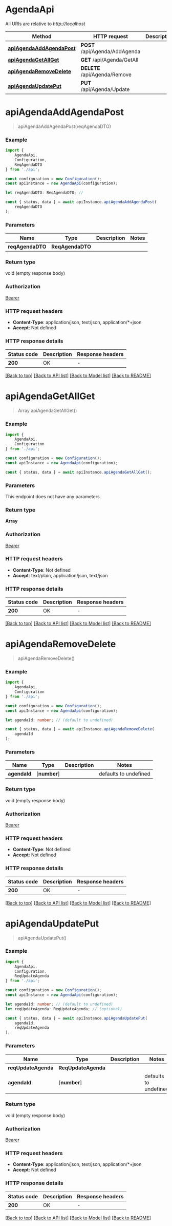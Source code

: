 # AgendaApi

All URIs are relative to *http://localhost*

|Method | HTTP request | Description|
|------------- | ------------- | -------------|
|[**apiAgendaAddAgendaPost**](#apiagendaaddagendapost) | **POST** /api/Agenda/AddAgenda | |
|[**apiAgendaGetAllGet**](#apiagendagetallget) | **GET** /api/Agenda/GetAll | |
|[**apiAgendaRemoveDelete**](#apiagendaremovedelete) | **DELETE** /api/Agenda/Remove | |
|[**apiAgendaUpdatePut**](#apiagendaupdateput) | **PUT** /api/Agenda/Update | |

# **apiAgendaAddAgendaPost**
> apiAgendaAddAgendaPost(reqAgendaDTO)


### Example

```typescript
import {
    AgendaApi,
    Configuration,
    ReqAgendaDTO
} from './api';

const configuration = new Configuration();
const apiInstance = new AgendaApi(configuration);

let reqAgendaDTO: ReqAgendaDTO; //

const { status, data } = await apiInstance.apiAgendaAddAgendaPost(
    reqAgendaDTO
);
```

### Parameters

|Name | Type | Description  | Notes|
|------------- | ------------- | ------------- | -------------|
| **reqAgendaDTO** | **ReqAgendaDTO**|  | |


### Return type

void (empty response body)

### Authorization

[Bearer](../README.md#Bearer)

### HTTP request headers

 - **Content-Type**: application/json, text/json, application/*+json
 - **Accept**: Not defined


### HTTP response details
| Status code | Description | Response headers |
|-------------|-------------|------------------|
|**200** | OK |  -  |

[[Back to top]](#) [[Back to API list]](../README.md#documentation-for-api-endpoints) [[Back to Model list]](../README.md#documentation-for-models) [[Back to README]](../README.md)

# **apiAgendaGetAllGet**
> Array<ResAgendaDTO> apiAgendaGetAllGet()


### Example

```typescript
import {
    AgendaApi,
    Configuration
} from './api';

const configuration = new Configuration();
const apiInstance = new AgendaApi(configuration);

const { status, data } = await apiInstance.apiAgendaGetAllGet();
```

### Parameters
This endpoint does not have any parameters.


### Return type

**Array<ResAgendaDTO>**

### Authorization

[Bearer](../README.md#Bearer)

### HTTP request headers

 - **Content-Type**: Not defined
 - **Accept**: text/plain, application/json, text/json


### HTTP response details
| Status code | Description | Response headers |
|-------------|-------------|------------------|
|**200** | OK |  -  |

[[Back to top]](#) [[Back to API list]](../README.md#documentation-for-api-endpoints) [[Back to Model list]](../README.md#documentation-for-models) [[Back to README]](../README.md)

# **apiAgendaRemoveDelete**
> apiAgendaRemoveDelete()


### Example

```typescript
import {
    AgendaApi,
    Configuration
} from './api';

const configuration = new Configuration();
const apiInstance = new AgendaApi(configuration);

let agendaId: number; // (default to undefined)

const { status, data } = await apiInstance.apiAgendaRemoveDelete(
    agendaId
);
```

### Parameters

|Name | Type | Description  | Notes|
|------------- | ------------- | ------------- | -------------|
| **agendaId** | [**number**] |  | defaults to undefined|


### Return type

void (empty response body)

### Authorization

[Bearer](../README.md#Bearer)

### HTTP request headers

 - **Content-Type**: Not defined
 - **Accept**: Not defined


### HTTP response details
| Status code | Description | Response headers |
|-------------|-------------|------------------|
|**200** | OK |  -  |

[[Back to top]](#) [[Back to API list]](../README.md#documentation-for-api-endpoints) [[Back to Model list]](../README.md#documentation-for-models) [[Back to README]](../README.md)

# **apiAgendaUpdatePut**
> apiAgendaUpdatePut()


### Example

```typescript
import {
    AgendaApi,
    Configuration,
    ReqUpdateAgenda
} from './api';

const configuration = new Configuration();
const apiInstance = new AgendaApi(configuration);

let agendaId: number; // (default to undefined)
let reqUpdateAgenda: ReqUpdateAgenda; // (optional)

const { status, data } = await apiInstance.apiAgendaUpdatePut(
    agendaId,
    reqUpdateAgenda
);
```

### Parameters

|Name | Type | Description  | Notes|
|------------- | ------------- | ------------- | -------------|
| **reqUpdateAgenda** | **ReqUpdateAgenda**|  | |
| **agendaId** | [**number**] |  | defaults to undefined|


### Return type

void (empty response body)

### Authorization

[Bearer](../README.md#Bearer)

### HTTP request headers

 - **Content-Type**: application/json, text/json, application/*+json
 - **Accept**: Not defined


### HTTP response details
| Status code | Description | Response headers |
|-------------|-------------|------------------|
|**200** | OK |  -  |

[[Back to top]](#) [[Back to API list]](../README.md#documentation-for-api-endpoints) [[Back to Model list]](../README.md#documentation-for-models) [[Back to README]](../README.md)

